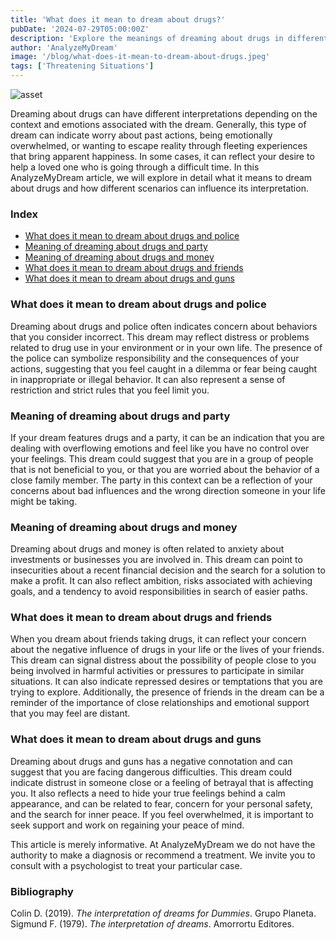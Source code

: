 ```yaml
---
title: 'What does it mean to dream about drugs?'
pubDate: '2024-07-29T05:00:00Z'
description: 'Explore the meanings of dreaming about drugs in different contexts, including the presence of police, parties, money, friends, and guns. Understand what your subconscious may be trying to communicate.'
author: 'AnalyzeMyDream'
image: '/blog/what-does-it-mean-to-dream-about-drugs.jpeg'
tags: ['Threatening Situations']
---
```


![asset](/blog/what-does-it-mean-to-dream-about-drugs.jpeg)

Dreaming about drugs can have different interpretations depending on the context and emotions associated with the dream. Generally, this type of dream can indicate worry about past actions, being emotionally overwhelmed, or wanting to escape reality through fleeting experiences that bring apparent happiness. In some cases, it can reflect your desire to help a loved one who is going through a difficult time. In this AnalyzeMyDream article, we will explore in detail what it means to dream about drugs and how different scenarios can influence its interpretation.

### Index

- [What does it mean to dream about drugs and police](#what-does-it-mean-to-dream-about-drugs-and-police)
- [Meaning of dreaming about drugs and party](#meaning-of-dreaming-about-drugs-and-party)
- [Meaning of dreaming about drugs and money](#meaning-of-dreaming-about-drugs-and-money)
- [What does it mean to dream about drugs and friends](#what-does-it-mean-to-dream-about-drugs-and-friends)
- [What does it mean to dream about drugs and guns](#what-does-it-mean-to-dream-about-drugs-and-guns)

### What does it mean to dream about drugs and police

Dreaming about drugs and police often indicates concern about behaviors that you consider incorrect. This dream may reflect distress or problems related to drug use in your environment or in your own life. The presence of the police can symbolize responsibility and the consequences of your actions, suggesting that you feel caught in a dilemma or fear being caught in inappropriate or illegal behavior. It can also represent a sense of restriction and strict rules that you feel limit you.

### Meaning of dreaming about drugs and party

If your dream features drugs and a party, it can be an indication that you are dealing with overflowing emotions and feel like you have no control over your feelings. This dream could suggest that you are in a group of people that is not beneficial to you, or that you are worried about the behavior of a close family member. The party in this context can be a reflection of your concerns about bad influences and the wrong direction someone in your life might be taking.

### Meaning of dreaming about drugs and money

Dreaming about drugs and money is often related to anxiety about investments or businesses you are involved in. This dream can point to insecurities about a recent financial decision and the search for a solution to make a profit. It can also reflect ambition, risks associated with achieving goals, and a tendency to avoid responsibilities in search of easier paths.

### What does it mean to dream about drugs and friends

When you dream about friends taking drugs, it can reflect your concern about the negative influence of drugs in your life or the lives of your friends. This dream can signal distress about the possibility of people close to you being involved in harmful activities or pressures to participate in similar situations. It can also indicate repressed desires or temptations that you are trying to explore. Additionally, the presence of friends in the dream can be a reminder of the importance of close relationships and emotional support that you may feel are distant.

### What does it mean to dream about drugs and guns

Dreaming about drugs and guns has a negative connotation and can suggest that you are facing dangerous difficulties. This dream could indicate distrust in someone close or a feeling of betrayal that is affecting you. It also reflects a need to hide your true feelings behind a calm appearance, and can be related to fear, concern for your personal safety, and the search for inner peace. If you feel overwhelmed, it is important to seek support and work on regaining your peace of mind.

This article is merely informative. At AnalyzeMyDream we do not have the authority to make a diagnosis or recommend a treatment. We invite you to consult with a psychologist to treat your particular case.

### Bibliography

Colin D. (2019). *The interpretation of dreams for Dummies*. Grupo Planeta. 
Sigmund F. (1979). *The interpretation of dreams*. Amorrortu Editores.